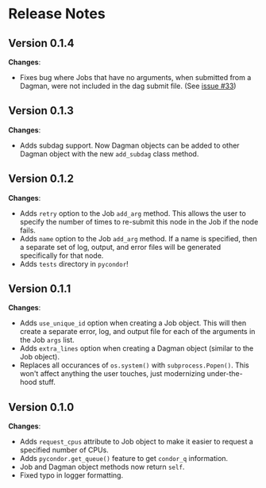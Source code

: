 # Release Notes

## Version 0.1.4

**Changes**:

* Fixes bug where Jobs that have no arguments, when submitted from a Dagman,
were not included in the dag submit file. (See [issue #33](https://github.com/jrbourbeau/pycondor/issues/33))


## Version 0.1.3

**Changes**:

* Adds subdag support. Now Dagman objects can be added to other Dagman object
with the new `add_subdag` class method.


## Version 0.1.2

**Changes**:

* Adds `retry` option to the Job `add_arg` method. This allows the user to
specify the number of times to re-submit this node in the Job if the node fails.
* Adds `name` option to the Job `add_arg` method. If a name is specified, then a
separate set of log, output, and error files will be generated specifically for
that node.
* Adds `tests` directory in `pycondor`!


## Version 0.1.1

**Changes**:

* Adds `use_unique_id` option when creating a Job object. This will then create a separate error, log, and output file for each of the arguments in the Job `args` list.
* Adds `extra_lines` option when creating a Dagman object (similar to the Job object).
* Replaces all occurances of `os.system()` with `subprocess.Popen()`. This won't affect anything the user touches, just modernizing under-the-hood stuff.


## Version 0.1.0

**Changes**:

* Adds `request_cpus` attribute to Job object to make it easier to request a specified number of CPUs.
* Adds `pycondor.get_queue()` feature to get `condor_q` information.
* Job and Dagman object methods now return `self`.
* Fixed typo in logger formatting.
